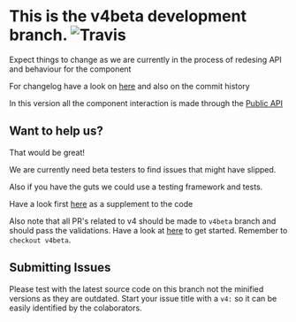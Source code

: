 # This is the v4beta development branch. ![Travis](https://travis-ci.org/Eonasdan/bootstrap-datetimepicker.svg?branch=v4beta)

Expect things to change as we are currently in the process of redesing API and behaviour for the component

For changelog have a look on [here](https://github.com/Eonasdan/bootstrap-datetimepicker/wiki/v4-refactoring) and also on the commit history

In this version all the component interaction is made through the [Public API](https://github.com/Eonasdan/bootstrap-datetimepicker/wiki/Public-API)

## Want to help us?

That would be great!

We are currently need beta testers to find issues that might have slipped.

Also if you have the guts we could use a testing framework and tests.

Have a look first [here](https://github.com/Eonasdan/bootstrap-datetimepicker/wiki/Contributors-guide) as a supplement to the code

Also note that all PR's related to v4 should be made to ```v4beta``` branch and should pass the validations. Have a look at [here](https://github.com/Eonasdan/bootstrap-datetimepicker/blob/v4beta/CONTRIBUTING.md) to get started. Remember to ```checkout v4beta```.

## Submitting Issues

Please test with the latest source code on this branch not the minified versions as they are outdated. Start your issue title with a ```v4:``` so it can be easily identified by the colaborators.
